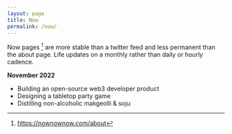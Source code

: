 ```yaml
---
layout: page
title: Now
permalink: /now/
---
```

Now pages [^1] are more stable than a twitter feed and less permanent than the about page. Life updates on a monthly rather than daily or hourly cadence.

**November 2022**
* Building an open-source web3 developer product
* Designing a tabletop party game
* Distilling non-alcoholic makgeolli & soju

[^1]: https://nownownow.com/about

